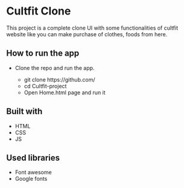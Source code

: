 # Cultfit Clone
This project is a complete clone UI with some functionalities of cultfit website like you can make purchase of clothes, foods from here.

## How to run the app
<ul>
  <li>Clone the repo and run the app.</li>
  <ul>
    <li>git clone https://github.com/</li>
    <li>cd Cultfit-project</li>
    <li>Open Home.html page and run it</li>
  </ul>
</ul>

## Built with
<ul>
  <li>HTML</li>
  <li>CSS</li>
  <li>JS</li>
</ul>

## Used libraries
<ul>
  <li>Font awesome</li>
  <li>Google fonts</li>
</ul>
